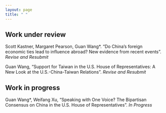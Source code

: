 ```yaml
---
layout: page
title: " "
---
```


## Work under review

Scott Kastner, Margaret Pearson, Guan Wang*. “Do China’s foreign economic ties lead to influence abroad? New evidence from recent events”. _Revise and Resubmit_

Guan Wang, “Support for Taiwan in the U.S. House of Representatives: A New Look at the U.S.-China-Taiwan Relations”. _Revise and Resubmit_

## Work in progress

Guan Wang*, Weifang Xu, “Speaking with One Voice? The Bipartisan Consensus on China in the U.S. House of Representatives”. _In Progress_
